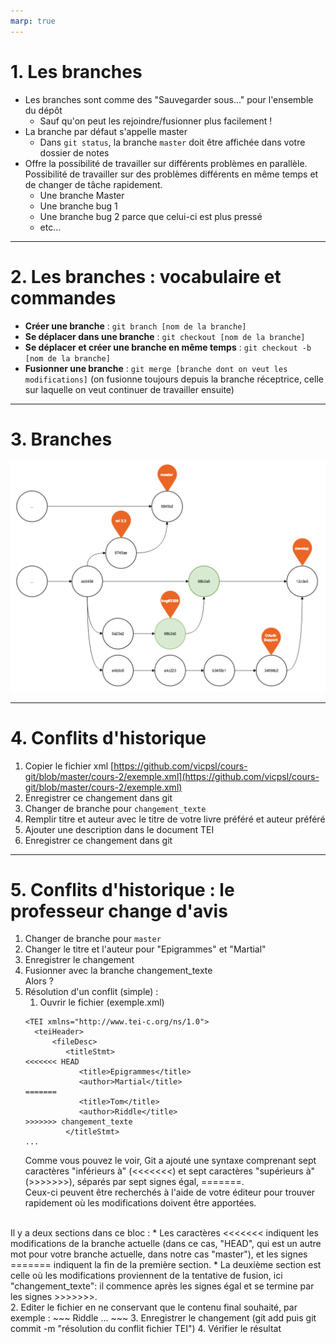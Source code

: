 ```yaml
---
marp: true
---
```



# 1. Les branches

- Les branches sont comme des "Sauvegarder sous..." pour l'ensemble du dépôt
    - Sauf qu'on peut les rejoindre/fusionner plus facilement !
- La branche par défaut s'appelle master
    - Dans `git status`, la branche `master` doit être affichée dans votre dossier de notes
- Offre la possibilité de travailler sur différents problèmes en parallèle. Possibilité de travailler sur des problèmes différents en même temps et de changer de tâche rapidement.
    - Une branche Master
    - Une branche bug 1
    - Une branche bug 2 parce que celui-ci est plus pressé
    - etc...

---

# 2. Les branches : vocabulaire et commandes

- **Créer une branche** : `git branch [nom de la branche]`
- **Se déplacer dans une branche** : `git checkout [nom de la branche]`
- **Se déplacer et créer une branche en même temps** : `git checkout -b [nom de la branche]`
- **Fusionner une branche** : `git merge [branche dont on veut les modifications]` (on fusionne toujours depuis la branche réceptrice, celle sur laquelle on veut continuer de travailler ensuite)

---

# 3. Branches

![](images/branches.png)

---

# 4. Conflits d'historique

1. Copier le fichier xml  [https://github.com/vicpsl/cours-git/blob/master/cours-2/exemple.xml](https://github.com/vicpsl/cours-git/blob/master/cours-2/exemple.xml)
2. Enregistrer ce changement dans git
3. Changer de branche pour `changement_texte`
4. Remplir titre et auteur avec le titre de votre livre préféré et auteur préféré
5. Ajouter une description dans le document TEI
2. Enregistrer ce changement dans git

---

# 5.  Conflits d'historique : le professeur change d'avis 

1. Changer de branche pour `master`
2. Changer le titre et l'auteur pour "Epigrammes" et "Martial"
3. Enregistrer le changement
4. Fusionner avec la branche changement_texte  
Alors ?
5. Résolution d'un conflit (simple) :
   1. Ouvrir le fichier (exemple.xml)
    ~~~
    <TEI xmlns="http://www.tei-c.org/ns/1.0">
      <teiHeader>
          <fileDesc>
             <titleStmt>
    <<<<<<< HEAD
                <title>Epigrammes</title>
                <author>Martial</title>
    =======
                <title>Tom</title>
                <author>Riddle</title>
    >>>>>>> changement_texte
             </titleStmt>
   ...
    ~~~
   Comme vous pouvez le voir, Git a ajouté une syntaxe comprenant sept caractères "inférieurs à" (<<<<<<<) et sept caractères "supérieurs à" (>>>>>>>), séparés par sept signes égal, =======.  
Ceux-ci peuvent être recherchés à l'aide de votre éditeur pour trouver rapidement où les modifications doivent être apportées.  
<br/>
Il y a deux sections dans ce bloc :  
* Les caractères <<<<<<< indiquent les modifications de la branche actuelle (dans ce cas, "HEAD", qui est un autre mot pour votre branche actuelle, dans notre cas "master"), et les signes ======= indiquent la fin de la première section.  
* La deuxième section est celle où les modifications proviennent de la tentative de fusion, ici "changement_texte": il commence après les signes égal et se termine par les signes >>>>>>>.  
<br/>
   2. Editer le fichier en ne conservant que le contenu final souhaité, par exemple :
    ~~~
    <TEI xmlns="http://www.tei-c.org/ns/1.0">
      <teiHeader>
          <fileDesc>
             <titleStmt>
                <title>Tom</title>
                <author>Riddle</title>
             </titleStmt>
   ...
    ~~~
   3. Enregistrer le changement (git add puis git commit -m "résolution du conflit fichier TEI")
   4. Vérifier le résultat
